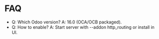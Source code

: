 # FAQ

- Q: Which Odoo version? A: 16.0 (OCA/OCB packaged).
- Q: How to enable? A: Start server with --addon http_routing or install in UI.
